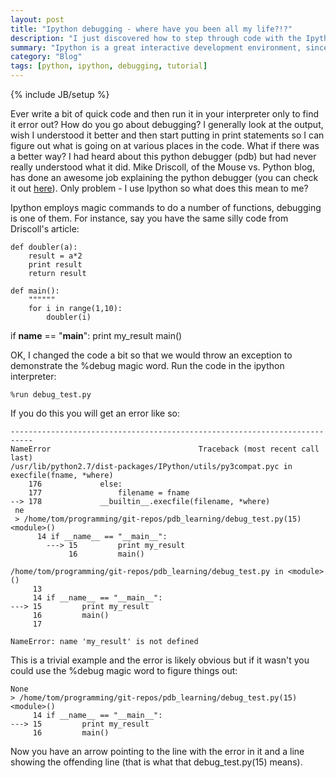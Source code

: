 ```yaml
---
layout: post
title: "Ipython debugging - where have you been all my life?!?"
description: "I just discovered how to step through code with the Ipython debugger"
summary: "Ipython is a great interactive development environment, since I discovered it I haven't looked back at IDLE.  I have always wondered what the debugger was about though, just read some things that blew my mind!"
category: "Blog"
tags: [python, ipython, debugging, tutorial]
---
```

{% include JB/setup %}

Ever write a bit of quick code and then run it in your interpreter only to find it error out?  How do you go about debugging?  I generally look at the output, wish I understood it better and then start putting in print statements so I can figure out what is going on at various places in the code.  What if there was a better way?  I had heard about this python debugger (pdb) but had never really understood what it did.  Mike Driscoll, of the Mouse vs. Python blog, has done an awesome job explaining the python debugger (you can check it out [here](http://www.blog.pythonlibrary.org/2014/03/19/pytho-101-an-introduction-to-pythons-debugger/)).  Only problem - I use Ipython so what does this mean to me?

Ipython employs magic commands to do a number of functions, debugging is one of them.  For instance, say you have the same silly code from Driscoll's article:

    def doubler(a):
        result = a*2
        print result
        return result

	def main():
        """"""
        for i in range(1,10):
            doubler(i)

   if __name__ == "__main__":
        print my_result
        main()

OK, I changed the code a bit so that we would throw an exception to demonstrate the %debug magic word.  Run the code in the ipython interpreter:

    %run debug_test.py

If you do this you will get an error like so:

    ---------------------------------------------------------------------------
    NameError                                 Traceback (most recent call last)
    /usr/lib/python2.7/dist-packages/IPython/utils/py3compat.pyc in execfile(fname, *where)
        176             else:
        177                 filename = fname
    --> 178             __builtin__.execfile(filename, *where)
	 ne
	 > /home/tom/programming/git-repos/pdb_learning/debug_test.py(15)<module>()
	      14 if __name__ == "__main__":
			---> 15         print my_result
			     16         main()

    /home/tom/programming/git-repos/pdb_learning/debug_test.py in <module>()
         13 
         14 if __name__ == "__main__":
    ---> 15         print my_result
         16         main()
         17 

    NameError: name 'my_result' is not defined

This is a trivial example and the error is likely obvious but if it wasn't you could use the %debug magic word to figure things out:

    None
    > /home/tom/programming/git-repos/pdb_learning/debug_test.py(15)<module>()
         14 if __name__ == "__main__":
    ---> 15         print my_result
         16         main()

Now you have an arrow pointing to the line with the error in it and a line showing the offending line (that is what that debug_test.py(15) means).
